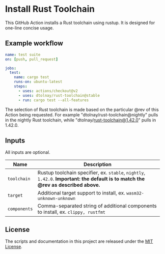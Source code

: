 # Install Rust Toolchain

This GitHub Action installs a Rust toolchain using rustup. It is designed for
one-line concise usage.

## Example workflow

```yaml
name: test suite
on: [push, pull_request]

jobs:
  test:
    name: cargo test
    runs-on: ubuntu-latest
    steps:
      - uses: actions/checkout@v2
      - uses: dtolnay/rust-toolchain@stable
      - run: cargo test --all-features
```

The selection of Rust toolchain is made based on the particular @rev of this
Action being requested. For example "dtolnay/rust-toolchain@nightly" pulls in
the nightly Rust toolchain, while "dtolnay/rust-toolchain@1.42.0" pulls in
1.42.0.

## Inputs

All inputs are optional.

| Name         | Description                                                                                                                        |
| ------------ | -----------------------------------------------------------------------------------------------------------------------------------|
| `toolchain`  | Rustup toolchain specifier, ex. `stable`, `nightly`, `1.42.0`. **Important: the default is to match the @rev as described above.** |
| `target`     | Additional target support to install, ex. `wasm32-unknown-unknown`                                                                 |
| `components` | Comma-separated string of additional components to install, ex. `clippy, rustfmt`                                                  |

## License

The scripts and documentation in this project are released under the [MIT
License].

[MIT License]: LICENSE
